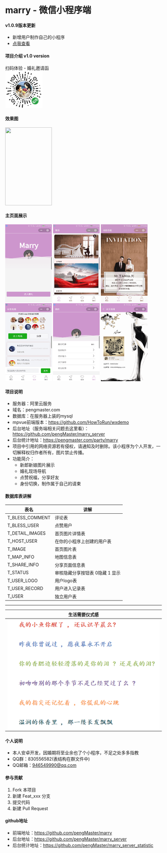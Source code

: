 # marry - 微信小程序端

#### v1.0.9版本更新
 - 新增用户制作自己的小程序
 - [点我查看](https://github.com/pengMaster/marry/blob/master/readMeHost.md)
 
#### 项目介绍 v1.0 version
<div>扫码体验 - 婚礼邀请函</div>
<div>
    <img src="https://github.com/pengMaster/picApplyGit/blob/master/marry_readme/gh_f211ccd8936f_430.jpg" margin-lift = "40" width="120" height="120"  alt=""/>
</div>


#### 效果图
<div>
    <img src="https://github.com/pengMaster/picApplyGit/blob/master/marry_readme/ezgif.com-video-to-gif.gif" width="150" height="250"  alt=""/>
</div>

#### 主页面展示
<div >
    <img src="https://github.com/pengMaster/picApplyGit/blob/master/marry_readme/device-2018-07-30-142831.png" width="150" height="250"  alt=""/>
    <img src="https://github.com/pengMaster/picApplyGit/blob/master/marry_readme/device-2018-07-30-142943.png" width="150" height="250"  alt=""/>
    <img src="https://github.com/pengMaster/picApplyGit/blob/master/marry_readme/device-2018-07-30-142956.png" width="150" height="250"  alt=""/>
    <img src="https://github.com/pengMaster/picApplyGit/blob/master/marry_readme/device-2018-07-30-143010.png" width="150" height="250" alt=""/>
    <img src="https://github.com/pengMaster/picApplyGit/blob/master/marry_readme/device-2018-07-30-143022.png" width="150" height="250"  alt=""/>
   <img src="https://github.com/pengMaster/picApplyGit/blob/master/marry_readme/device-2018-07-30-143036.png" width="150" height="250"  alt=""/>
</div>

 
#### 项目说明
 - 服务器：阿里云服务
 - 域名：pengmaster.com
 - 数据库：在服务器上装的mysql
 - mpvue前端版本：https://github.com/HowToRun/wxdemo
 - 后台地址（服务端相关问题去这里看）：https://github.com/pengMaster/marry_server
 - 后台统计地址：https://pengmaster.com/party/marry
 - 项目中引用的网络资源若有侵权，请通知及时删除。该小程序为个人开发，一切解释权归作者所有，图片禁止传播。
- 功能简介：
    - 新郎新娘图片展示
    - 婚礼现场导航
    - 点赞祝福，分享好友
    - 身份切换，制作属于自己的请柬

#### 数据库表讲解

表名 | 讲解 | 
-|-
T_BLESS_COMMENT | 评论表 | 
T_BLESS_USER | 点赞用户 | 
T_DETAIL_IMAGES | 首页图片详情表 | 
T_HOST_USER | 在你的小程序上创建的用户表 | 
T_IMAGE | 首页图片表 | 
T_MAP_INFO | 地图信息表 | 
T_SHARE_INFO | 分享页面信息表 | 
T_STATUS | 审核隐藏分享按钮表 0隐藏 1 显示 | 
T_USER_LOGO | 用户logo表 | 
T_USER_RECORD | 用户进入记录表 | 
T_USER | 独立用户表 | 

---

| 生活需要仪式感 |
| ---- |
|![生活需要仪式感](https://github.com/pengMaster/picApplyGit/blob/master/jokeImg/poem.png) |

  
#### 个人说明

 - 本人安卓开发，因婚期将至业余也了个小程序，不足之处多多指教
 - QQ群：830556582(表结构在群文件中)
 - QQ邮箱：946549990@qq.com



#### 参与贡献

1. Fork 本项目
2. 新建 Feat_xxx 分支
3. 提交代码
4. 新建 Pull Request


#### github地址

 - 前端地址：https://github.com/pengMaster/marry
 - 后台地址：https://github.com/pengMaster/marry_server
 - 后台统计地址：https://github.com/pengMaster/marry_server_statistic
